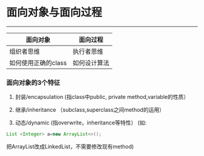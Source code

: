 # 面向对象与面向过程
---

面向对象 | 面向过程
--|--
组织者思维|执行者思维
如何使用正确的class|如何设计算法

### 面向对象的3个特征
1. 封装/encapsulation
(指class中public, private method,variable的性质）

2. 继承/inheritance
（subclass,superclass之间method的运用）

3. 动态/dynamic
(指overwrite，inheritance等特性）
(如:
```java
List <Integer> a=new ArrayList<>();
```
把ArrayList改成LinkedList，不需要修改现有method)

